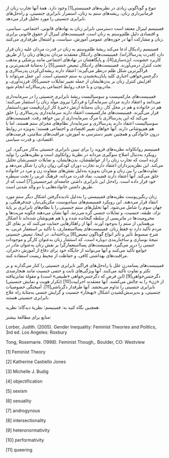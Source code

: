   تنوع و گوناگونی زیادی در نظریه‌های فمینیستی[1] وجود دارد. همهٔ آنها تجارب زنان از فرمانبرداری زنان، ریشه‌های ستم به زنان، استمرار نابرابری جنسیتی، و راه‌حل‌های نابرابری جنسیتی را مورد تحلیل قرار می‌دهد.

فمینیسم لیبرال معتقد است دسترسی نابرابر زنان به نهادهای قانونی، اجتماعی، سیاسی، و اقتصادی دلیل ظلم‌وستم به زنان است. فمینیست‌های لیبرال از حقوق قانونی برابری زنان و مشارکت آنها در حوزه‌های عمومی آموزش، سیاست، و اشتغال طرفداری می‌کنند.

 فمینیسم رادیکال ادعا می‌کند ریشهٔ ظلم‌وستم به زنان در قدرت مردان علیه زنان قرار دارد (قدرت پدرسالارانه). فمینیست‌های رادیکال معتقدند مردان بدن‌های زنان را از طریق کاربرد خشونت، ابژه‌سازی[4]، و پایگاهشان در نهادهای اجتماعی مانند پزشکی و مذهب تحت کنترل درمی‌آورند. فمینیست‌های رادیکال تبعیض جنسی[5] را به‌مثابهٔ قدیمی‌ترین و فراگیرترین شکل ظلم درنظر می‌گیرند؛ اعتقاد دارند ریشه‌کن‌‌کردن پدرسالاری و دگرجنس‌خواهی اجباری کلید پایان‌بخشیدن به ستم جنسیتی است. این عمل می‌تواند با افزایش کنترل زنان بر بدن‌هایشان از جمله تغییر تمایلات جنسی[6]، فرزندآوری، و مادربودن و با حذف روابط اجتماعی پدرسالارانه انجام شود.

 فمینیست‌های مارکسیست و سوسیالیست ریشهٔ نابرابری جنسیتی را در سرمایه‌داری می‌دانند و اعتقاد دارند مردان سرمایه‌گرا و فردگرا نیروی مولّد زنان را استثمار می‌کنند؛ هم در خانواده و هم در محل کار. زنان به‌مثابهٔ ارتش ذخیرهٔ کار ارزان‌قیمت مورداستثمار قرار می‌گیرند. فمینیست‌های مارکسیست اعتقاد دارند سرمایه‌داری پدرسالاری را خلق می‌کند که این پدرسالاری با مرگ سرمایه‌داری از بین خواهد رفت. فمینیست‌های سوسیالیست اعتقاد دارند پدرسالاری و سرمایه‌دار نظام‌های مجزای ستم هستند، اما با هم هم‌پوشانی دارند. آنها خواهان تغییر اقتصادی و اجتماعی هستند؛ به‌ویژه در روابط درون خانوادگی و همچنین تغییر دسترسی به آموزش، مراقبت‌های سلامتی، فرصت‌های اقتصادی، و قدرت سیاسی. 

فمینیسم روانکاوانه نظریه‌های فروید را برای تبیین نابرابری جنسیتی به‌کار می‌گیرد. این رویکرد به‌دنبال اصلاح سوگیری مردانه در نظریهٔ روانکاوی است و نظریه‌هایی را تولید کرده است که تجارب زنان را از عواطفشان، بدن‌هایشان، و تمایلات جنسی‌شان تحلیل می‌کند. این نظریه‌پردازان اعتقاد دارند تجارب دوران کودکی روان زنان را شکل می‌دهد و تفاوت‌هایی را بین زنان و مردان به‌ویژه به‌دلیل نقش‌های متفاوت زن و مرد در خانواده خلق می‌کند. آنها اعتقاد دارند قضیب، نماد قدرت مردانه، فرهنگ غربی را تحت سیطره خود قرار داده است. راه‌حل این نابرابری داشتن جامعه‌ای غیرجنسیتی[7] است که از طریق داشتن خانواده‌هایی با دو والد شدنی است.

زنان رنگین‌پوست نظریه‌های فمینیستی را به‌دلیل نادیده‌گرفتن اشکال دیگر ستم مورد انتقاد قرار می‌دهند. این رویکرد فمینیسم‌های سیاه‌پوست، مکزیکی‌تبار، چندفرهنگی، و جهان سوم را شامل می‌شود. آنها تحلیل‌های ستم جنسیتی را با نظام‌های نابرابری بر پایهٔ نژاد، طبقه، جنسیت، و تمایلات جنسی گره می‌زنند. آنها نشان می‌دهند چگونه مزیت‌ها و محرومیت‌ها در ماتریسی از سلطه گنجانده شده و با هم هم‌پوشان شده‌اند تا اشکال بی‌همتایی از ستم را به‌وجود آورند. آنها از راهکارهایی حمایت می‌کنند که بر بقای کل مردم تأکید دارد نه فقط زنان. فمینیست‌های پسااستعماری، با تأکید بر استعمار غربی، به شرح مبسوط تأثیر و تأثر انواع گوناگون تبعیض[8] پرداخته‌اند. در اینجا، تبعیض جنسیتی نتیجهٔ نوسازی و ساختاربندی دوباره است، که استثمار زنان به‌عنوان کارگر و موجودات جنسی را دربر می‌گیرد. فمینیست‌های پسااستعمارگرا بر نقش زنان به‌عنوان مادر در جوامع تأکید می‌کنند و آنها می‌توانند از جایگاه خود برای دفاع از آموزش دختران، مراقبت‌های بهداشتی کافی، و حفاظت از محیط زیست استفاده کنند.

 فمینیست‌های پسامدرن علل یا راه‌حل‌های فراگیر نابرابری جنسیتی را کنار می‌گذارند و بر تکثر و تفاوت تأکید می‌کنند. آنها ویژگی‌های ثابت و حتمی جنسیت مانند هنجارمندی دگرجنس‌خواهی[9] (این فرض که دگرجنس‌خواهی «طبیعی» است) و مقولهٔ تمایزنیافته از «زن» را به چالش می‌کشند. آنها معتقدند اجراییت[10] (تکرار هویت و نمایش جنسیتی) نابرابری جنسیتی را تداوم می‌بخشد. آنها طرفدار دگرباشی[11]، آمیختگی خصوصیات جنسیتی، و به‌پرسش‌کشیدن اشکال «بهنجار» جنسیت و گرایش جنسی به‌مثابهٔ راه علاج نابرابری جنسیتی هستند.

 همچنین نگاه کنید به: فمینیسم؛ نظریهٔ دیدگاه؛ نظریه.

منابع برای مطالعهٔ بیشتر:

Lorber, Judith. (2005). Gender Inequality: Feminist Theories and Politics, 3rd ed. Los Angeles: Roxbury

Tong, Rosemarie. (1998). Feminist Though,. Boulder, CO: Westview

 [1] Feminist Theory

[2] Katherine Castiello Jones

[3] Michelle J. Budig

[4] objectification

[5] sexism

[6] sexuality

[7] androgynous

[8] intersectionality

[9] heteronormativity

[10] performativity

 [11] queering

 

 

 

 